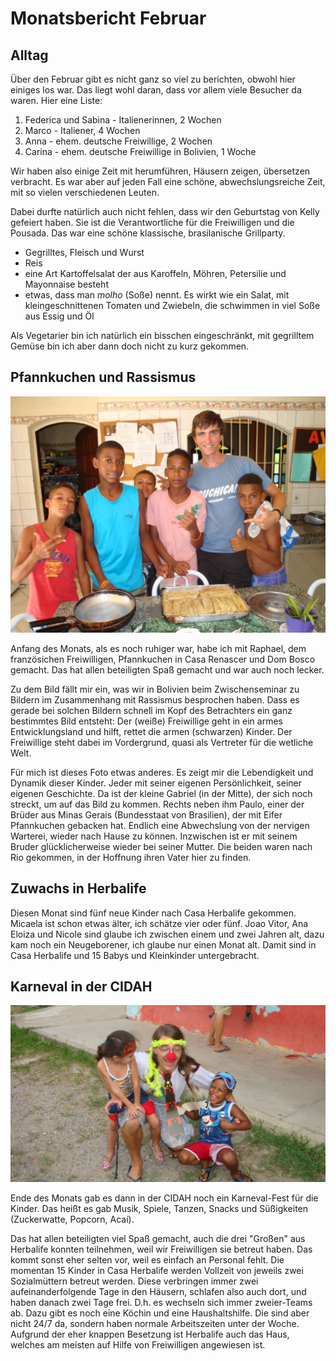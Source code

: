 # Monatsbericht Februar #

## Alltag ##

Über den Februar gibt es nicht ganz so viel zu berichten, obwohl hier einiges los war. Das liegt wohl daran, dass vor allem viele Besucher da waren. Hier eine Liste:

1. Federica und Sabina - Italienerinnen, 2 Wochen
2. Marco - Italiener, 4 Wochen
3. Anna - ehem. deutsche Freiwillige, 2 Wochen
4. Carina - ehem. deutsche Freiwillige in Bolivien, 1 Woche

Wir haben also einige Zeit mit herumführen, Häusern zeigen, übersetzen verbracht. Es war aber auf jeden Fall eine schöne, abwechslungsreiche Zeit, mit so vielen verschiedenen Leuten.

Dabei durfte natürlich auch nicht fehlen, dass wir den Geburtstag von Kelly gefeiert haben. Sie ist die Verantwortliche für die Freiwilligen und die Pousada. Das war eine schöne klassische, brasilanische Grillparty. 

* Gegrilltes, Fleisch und Wurst
* Reis
* eine Art Kartoffelsalat der aus Karoffeln, Möhren, Petersilie und Mayonnaise besteht
* etwas, dass man *molho* (Soße) nennt. Es wirkt wie ein Salat, mit kleingeschnittenen Tomaten und Zwiebeln, die schwimmen in viel Soße aus Essig und Öl

Als Vegetarier bin ich natürlich ein bisschen eingeschränkt, mit gegrilltem Gemüse bin ich aber dann doch nicht zu kurz gekommen.

## Pfannkuchen und Rassismus ##

![Gruppenbild nach dem Pfannkuchenmachen](images/pfannkuchen.jpg)

Anfang des Monats, als es noch ruhiger war, habe ich mit Raphael, dem französichen Freiwilligen, Pfannkuchen in Casa Renascer und Dom Bosco gemacht. Das hat allen beteiligten Spaß gemacht und war auch noch lecker.

Zu dem Bild fällt mir ein, was wir in Bolivien beim Zwischenseminar zu Bildern im Zusammenhang mit Rassismus besprochen haben. Dass es gerade bei solchen Bildern schnell im Kopf des Betrachters ein ganz bestimmtes Bild entsteht: Der (weiße) Freiwillige geht in ein armes Entwicklungsland und hilft, rettet die armen (schwarzen) Kinder. Der Freiwillige steht dabei im Vordergrund, quasi als Vertreter für die wetliche Welt.

Für mich ist dieses Foto etwas anderes. Es zeigt mir die Lebendigkeit und Dynamik dieser Kinder. Jeder mit seiner eigenen Persönlichkeit, seiner eigenen Geschichte. Da ist der kleine Gabriel (in der Mitte), der sich noch streckt, um auf das Bild zu kommen. Rechts neben ihm Paulo, einer der Brüder aus Minas Gerais (Bundesstaat von Brasilien), der mit Eifer Pfannkuchen gebacken hat. Endlich eine Abwechslung von der nervigen Warterei, wieder nach Hause zu können. Inzwischen ist er mit seinem Bruder glücklicherweise wieder bei seiner Mutter. Die beiden waren nach Rio gekommen, in der Hoffnung ihren Vater hier zu finden.

## Zuwachs in Herbalife ##

Diesen Monat sind fünf neue Kinder nach Casa Herbalife gekommen. Micaela ist schon etwas älter, ich schätze vier oder fünf. Joao Vitor, Ana Eloiza und Nicole sind glaube ich zwischen einem und zwei Jahren alt, dazu kam noch ein Neugeborener, ich glaube nur einen Monat alt. Damit sind in Casa Herbalife und 15 Babys und Kleinkinder untergebracht.

## Karneval in der CIDAH ##

![Ich mit Eduardo und Micaela](images/carnaval_cidah.jpg)

Ende des Monats gab es dann in der CIDAH noch ein Karneval-Fest für die Kinder. Das heißt es gab Musik, Spiele, Tanzen, Snacks und Süßigkeiten (Zuckerwatte, Popcorn, Acaí).

Das hat allen beteiligten viel Spaß gemacht, auch die drei "Großen" aus Herbalife konnten teilnehmen, weil wir Freiwilligen sie betreut haben. Das kommt sonst eher selten vor, weil es einfach an Personal fehlt. Die momentan 15 Kinder in Casa Herbalife werden Vollzeit von jeweils zwei Sozialmüttern betreut werden. Diese verbringen immer zwei aufeinanderfolgende Tage in den Häusern, schlafen also auch dort, und haben danach zwei Tage frei. D.h. es wechseln sich immer zweier-Teams ab. Dazu gibt es noch eine Köchin und eine Haushaltshilfe. Die sind aber nicht 24/7 da, sondern haben normale Arbeitszeiten unter der Woche. Aufgrund der eher knappen Besetzung ist Herbalife auch das Haus, welches am meisten auf Hilfe von Freiwilligen angewiesen ist.
